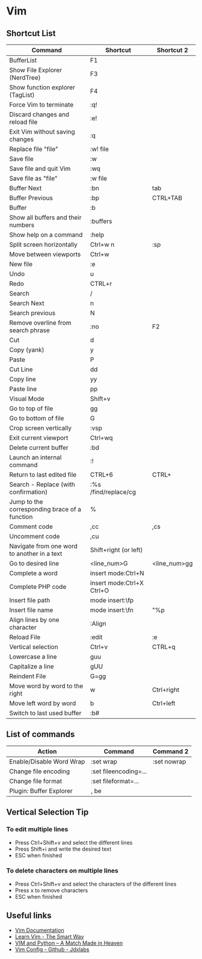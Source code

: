 # Vim

## Shortcut List

| Command | Shortcut | Shortcut 2 |
| ------- | -------- | ---------- |
| BufferList | F1 | |
| Show File Explorer (NerdTree) | F3 | |
| Show function explorer (TagList) | F4 | |
| Force Vim to terminate | :q! | |
| Discard changes and reload file | :e! | |
| Exit Vim without saving changes | :q | |
| Replace file "file" | :w! file | |
| Save file | :w | |
| Save file and quit Vim | :wq | |
| Save file as "file" | :w file | |
| Buffer Next | :bn | tab |
| Buffer Previous | :bp | CTRL+TAB |
| Buffer <buffer number> | :b<buffer number> | |
| Show all buffers and their numbers | :buffers | |
| Show help on a command | :help <command> | |
| Split screen horizontally | Ctrl+w n | :sp |
| Move between viewports | Ctrl+w <direction> | |
| New file | :e <filename> | |
| Undo | u | |
| Redo | CTRL+r | |
| Search | /<search> | |
| Search Next | n | |
| Search previous | N | |
| Remove overline from search phrase | :no | F2 |
| Cut | d | |
| Copy (yank) | y | |
| Paste | P | |
| Cut Line | dd | |
| Copy line | yy | |
| Paste line | pp | |
| Visual Mode | Shift+v | |
| Go to top of file | gg | |
| Go to bottom of file | G | |
| Crop screen vertically | :vsp | |
| Exit current viewport | Ctrl+wq | |
| Delete current buffer | :bd | |
| Launch an internal command | :!<command> | |
| Return to last edited file | CTRL+6 | CTRL+ |
| Search - Replace (with confirmation) | :%s /find/replace/cg | |
| Jump to the corresponding brace of a function | % | |
| Comment code | ,cc | ,cs |
| Uncomment code | ,cu | |
| Navigate from one word to another in a text | Shift+right (or left) | |
| Go to desired line | <line_num>G | <line_num>gg |
| Complete a word | insert mode:Ctrl+N | |
| Complete PHP code | insert mode:Ctrl+X Ctrl+O | |
| Insert file path | mode insert:\fp | |
| Insert file name | mode insert:\fn | "%p |
| Align lines by one character | :Align <char> | |
| Reload File | :edit | :e |
| Vertical selection | Ctrl+v | CTRL+q |
| Lowercase a line | guu | |
| Capitalize a line | gUU | |
| Reindent File | G=gg | |
| Move word by word to the right | w | Ctrl+right |
| Move left word by word | b | Ctrl+left |
| Switch to last used buffer | :b# | |

## List of commands

| Action  | Command | Command 2 |
| ------- | -------- | ---------- |
| Enable/Disable Word Wrap | :set wrap | :set nowrap |
| Change file encoding | :set fileencoding=... | |
| Change file format | :set fileformat=... | |
| Plugin: Buffer Explorer | , be | |

## Vertical Selection Tip

### To edit multiple lines
- Press Ctrl+Shift+v and select the different lines
- Press Shift+i and write the desired text
- ESC when finished

### To delete characters on multiple lines
- Press Ctrl+Shift+v and select the characters of the different lines
- Press x to remove characters
- ESC when finished

## Useful links
* [Vim Documentation](https://www.vim.org/docs.php)
* [Learn Vim - The Smart Way](https://learnvim.irian.to)
* [VIM and Python – A Match Made in Heaven](https://realpython.com/vim-and-python-a-match-made-in-heaven)
* [Vim Config - Github - Jdxlabs](https://github.com/jdxlabs/config-vim)
